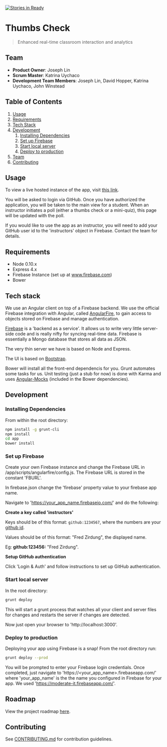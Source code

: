 [![Stories in Ready](https://badge.waffle.io/determinedWaffle/determinedWaffle.png?label=ready&title=Ready)](https://waffle.io/determinedWaffle/determinedWaffle)
# Thumbs Check

> Enhanced real-time classroom interaction and analytics

## Team

  - __Product Owner__: Joseph Lin
  - __Scrum Master__: Katrina Uychaco
  - __Development Team Members__: Joseph Lin, David Hopper, Katrina Uychaco, John Winstead

## Table of Contents

1. [Usage](#Usage)
1. [Requirements](#requirements)
2. [Tech Stack](#tech-stack)
1. [Development](#development)
    1. [Installing Dependencies](#installing-dependencies)
    1. [Set up Firebase](#set-up-firebase)
    1. [Start local server](#start-local-server)
    1. [Deploy to production](#deploy-to-production)
1. [Team](#team)
1. [Contributing](#contributing)

## Usage

To view a live hosted instance of the app, visit [this link](https://moderate-it.firebaseapp.com/).

You will be asked to login via GitHub. Once you have authorized the application, you will be taken to the main view for a student. When an instructor initiates a poll (either a thumbs check or a mini-quiz), this page will be updated with the poll.

If you would like to use the app as an instructor, you will need to add your GitHub user id to the 'instructors' object in Firebase. Contact the team for details.

## Requirements

- Node 0.10.x
- Express 4.x
- Firebase Instance (set up at www.firebase.com)
- Bower

## Tech stack

We use an Angular client on top of a Firebase backend. We use the official Firebase integration with Angular, called [AngularFire](https://www.firebase.com/docs/web/libraries/angular/), to gain access to objects stored on Firebase and manage authentication. 

[Firebase](https://www.firebase.com/) is a 'backend as a service'. It allows us to write very little server-side code and is really nifty for syncing real-time data. Firebase is essentially a Mongo database that stores all data as JSON.

The very thin server we have is based on Node and Express.

The UI is based on [Bootstrap](http://getbootstrap.com/).

Bower will install all the front-end dependencis for you. Grunt automates some tasks for us. Unit testing (just a stub for now) is done with Karma and uses [Angular-Mocks](https://github.com/angular/bower-angular-mocks) (included in the Bower dependencies).

## Development

### Installing Dependencies

From within the root directory:

```sh
npm install -g grunt-cli
npm install
cd app
bower install
```

### Set up Firebase

Create your own Firebase instance and change the Firebase URL in /app/scripts/angularfire/config.js. The Firebase URL is stored in the constant 'FBURL'. 

In firebase.json change the 'firebase' property value to your firebase app name.

Navigate to 'https://your_app_name.firebaseio.com/' and do the following: 

**Create a key called 'instructors'**

Keys should be of this format: `github:1234567`, where the numbers are your [github id](http://caius.github.io/github_id/).

Values should be of this format: "Fred Zirdung", the displayed name.

Eg: **github:123456:** "Fred Zirdung".

**Setup GitHub authentication**

Click 'Login & Auth' and follow instructions to set up GitHub authentication.

### Start local server

In the root directory:

```sh
grunt deploy
```

This will start a grunt process that watches all your client and server files for changes and restarts the server if changes are detected.

Now just open your browser to 'http://localhost:3000'.

### Deploy to production

Deploying your app using Firebase is a snap! From the root directory run:

```sh
grunt deploy --prod
```

You will be prompted to enter your Firebase login credentials. Once completed, just navigate to 'https://\<your_app_name\>.firebaseapp.com/' where 'your_app_name' is the the name you configured in Firebase for your app. We used 'https://moderate-it.firebaseapp.com/'.


## Roadmap

View the project roadmap [here](https://github.com/Lusty-Lobster/determinedWaffle/issues).


## Contributing

See [CONTRIBUTING.md](https://github.com/Lusty-Lobster/determinedWaffle/blob/master/_CONTRIBUTING.md) for contribution guidelines.


